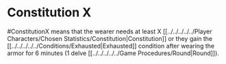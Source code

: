 # Constitution X
#ConstitutionX means that the wearer needs at least X [[../../../../../Player Characters/Chosen Statistics/Constitution|Constitution]] or they gain the [[../../../../../Conditions/Exhausted|Exhausted]] condition after wearing the armor for 6 minutes (1 delve [[../../../../../Game Procedures/Round|Round]]).